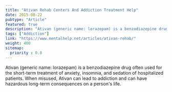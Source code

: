 ```yaml
---
title: "Ativan Rehab Centers And Addiction Treatment Help"
date: 2015-08-22
pubtype: "Article"
featured: true
description: "Ativan (generic name: lorazepam) is a benzodiazepine drug often used for the short-term treatment of anxiety, insomnia, and sedation of hospitalized patients. When misused, Ativan can lead to addiction and can have hazardous long-term consequences on a person's life."
tags: ["Addiction"]
link: "https://www.mentalhelp.net/articles/ativan-rehab/"
weight: 400
sitemap:
  priority : 0.8
---
```

Ativan (generic name: lorazepam) is a benzodiazepine drug often used for the short-term treatment of anxiety, insomnia, and sedation of hospitalized patients. When misused, Ativan can lead to addiction and can have hazardous long-term consequences on a person's life.